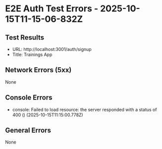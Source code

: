 # E2E Auth Test Errors - 2025-10-15T11-15-06-832Z

## Test Results
- URL: http://localhost:3001/auth/signup
- Title: Trainings App

## Network Errors (5xx)
None

## Console Errors
- console: Failed to load resource: the server responded with a status of 400 () (2025-10-15T11:15:00.778Z)

## General Errors
None
